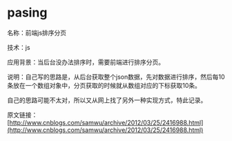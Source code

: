 # pasing
名称：前端js排序分页

技术：js

应用背景：当后台没办法排序时，需要前端进行排序分页。

说明：自己写的思路是，从后台获取整个json数据，先对数据进行排序，然后每10条放在一个数组对象中，分页获取的时候就从数组对应的下标获取10条。

自己的思路可能不太对，所以又从网上找了另外一种实现方式，特此记录。

原文链接：[http://www.cnblogs.com/samwu/archive/2012/03/25/2416988.html](http://www.cnblogs.com/samwu/archive/2012/03/25/2416988.html)

